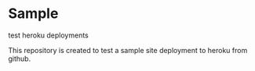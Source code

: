# Sample
test heroku deployments

This repository is created to test a sample site deployment to heroku from github.
